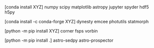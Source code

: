 [conda install XYZ]
numpy
scipy
matplotlib
astropy
jupyter
spyder
hdf5
h5py

[conda install -c conda-forge XYZ]
dynesty
emcee
photutils
statmorph

[python -m pip install XYZ]
corner
fsps
vorbin

[python -m pip install .]
astro-sedpy
astro-prospector
